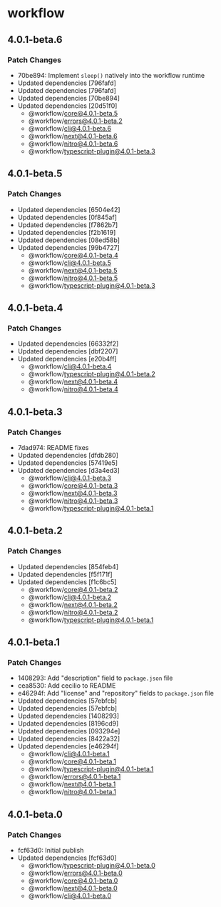 # workflow

## 4.0.1-beta.6

### Patch Changes

- 70be894: Implement `sleep()` natively into the workflow runtime
- Updated dependencies [796fafd]
- Updated dependencies [796fafd]
- Updated dependencies [70be894]
- Updated dependencies [20d51f0]
  - @workflow/core@4.0.1-beta.5
  - @workflow/errors@4.0.1-beta.2
  - @workflow/cli@4.0.1-beta.6
  - @workflow/next@4.0.1-beta.6
  - @workflow/nitro@4.0.1-beta.6
  - @workflow/typescript-plugin@4.0.1-beta.3

## 4.0.1-beta.5

### Patch Changes

- Updated dependencies [6504e42]
- Updated dependencies [0f845af]
- Updated dependencies [f7862b7]
- Updated dependencies [f2b1619]
- Updated dependencies [08ed58b]
- Updated dependencies [99b4727]
  - @workflow/core@4.0.1-beta.4
  - @workflow/cli@4.0.1-beta.5
  - @workflow/next@4.0.1-beta.5
  - @workflow/nitro@4.0.1-beta.5
  - @workflow/typescript-plugin@4.0.1-beta.3

## 4.0.1-beta.4

### Patch Changes

- Updated dependencies [66332f2]
- Updated dependencies [dbf2207]
- Updated dependencies [e20b4ff]
  - @workflow/cli@4.0.1-beta.4
  - @workflow/typescript-plugin@4.0.1-beta.2
  - @workflow/next@4.0.1-beta.4
  - @workflow/nitro@4.0.1-beta.4

## 4.0.1-beta.3

### Patch Changes

- 7dad974: README fixes
- Updated dependencies [dfdb280]
- Updated dependencies [57419e5]
- Updated dependencies [d3a4ed3]
  - @workflow/cli@4.0.1-beta.3
  - @workflow/core@4.0.1-beta.3
  - @workflow/next@4.0.1-beta.3
  - @workflow/nitro@4.0.1-beta.3
  - @workflow/typescript-plugin@4.0.1-beta.1

## 4.0.1-beta.2

### Patch Changes

- Updated dependencies [854feb4]
- Updated dependencies [f5f171f]
- Updated dependencies [f1c6bc5]
  - @workflow/core@4.0.1-beta.2
  - @workflow/cli@4.0.1-beta.2
  - @workflow/next@4.0.1-beta.2
  - @workflow/nitro@4.0.1-beta.2
  - @workflow/typescript-plugin@4.0.1-beta.1

## 4.0.1-beta.1

### Patch Changes

- 1408293: Add "description" field to `package.json` file
- cea8530: Add cecilio to README
- e46294f: Add "license" and "repository" fields to `package.json` file
- Updated dependencies [57ebfcb]
- Updated dependencies [57ebfcb]
- Updated dependencies [1408293]
- Updated dependencies [8196cd9]
- Updated dependencies [093294e]
- Updated dependencies [8422a32]
- Updated dependencies [e46294f]
  - @workflow/cli@4.0.1-beta.1
  - @workflow/core@4.0.1-beta.1
  - @workflow/typescript-plugin@4.0.1-beta.1
  - @workflow/errors@4.0.1-beta.1
  - @workflow/next@4.0.1-beta.1
  - @workflow/nitro@4.0.1-beta.1

## 4.0.1-beta.0

### Patch Changes

- fcf63d0: Initial publish
- Updated dependencies [fcf63d0]
  - @workflow/typescript-plugin@4.0.1-beta.0
  - @workflow/errors@4.0.1-beta.0
  - @workflow/core@4.0.1-beta.0
  - @workflow/next@4.0.1-beta.0
  - @workflow/cli@4.0.1-beta.0
